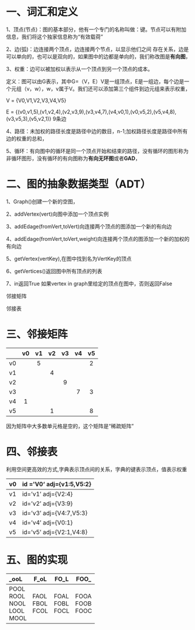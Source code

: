 # 一、词汇和定义

1、顶点(节点)：图的基本部分，他有一个专门的名称叫做：键。节点可以有附加信息，我们将这个独家信息称为“有效载荷”

2、边(弧)：边连接两个顶点，边连接两个节点，以显示他们之间 存在关系，边是可以单向的，也可以是双向的，如果图中的边都是单向的，我们称改图是**有向图**，

3、权重：边可以被加权以表示从一个顶点到另一个顶点的成本。

定义：图可以由G表示，其中G=（V，E）V是一组顶点，E是一组边，每个边是一个元组（v，w），w，v属于V。我们还可以添加第三个组件到边元组来表示权重，

V = {V0,V1,V2,V3,V4,V5}

E = {(v0,v1,5),(v1,v2,4),(v2,v3,9),(v3,v4,7),(v4,v0,1),(v0,v5,2),(v5,v4,8),(v3,v5,3),(v5,v2,1)} 9条边

4、路径：未加权的路径长度是路径中边的数目，n-1;加权路径长度是路径中所有边的权重的总和，

5、循环：有向图中的循环是同一个顶点开始和结束的路径，没有循环的图形称为非循环图形，没有循环的有向图称为**有向无环图**或者**GAD**，

# 二、图的抽象数据类型（ADT）

1、Graph()创建一个新的空图，

2、addVertex(vert)向图中添加一个顶点实例

3、addEdage(fromVert,toVert)向连接两个顶点的图添加一个新的有向边

4、addEdage(fromVert,toVert,weight)向连接两个顶点的图添加一个新的加权的有向边

5、getVertex(vertKey),在图中找到名为VertKey的顶点

6、getVertices()返回图中所有顶点的列表

7、in返回True 如果vertex in graph里给定的顶点在图中，否则返回False



邻接矩阵

邻接表

# 三、邻接矩阵

|      |  v0  |  v1  |  v2  |  v3  |  v4  |  v5  |
| :--: | :--: | :--: | :--: | :--: | :--: | :--: |
|  v0  |      |  5   |      |      |      |  2   |
|  v1  |      |      |  4   |      |      |      |
|  v2  |      |      |      |  9   |      |      |
|  v3  |      |      |      |      |  7   |  3   |
|  v4  |  1   |      |      |      |      |      |
|  v5  |      |      |  1   |      |      |  8   |

因为矩阵中大多数单元格是空的，这个矩阵是“稀疏矩阵”

# 四、邻接表

利用空间更高效的方式,字典表示顶点间的关系，字典的键表示顶点，值表示权重

| v0   | id ='V0‘  adj={v1:5,V5:2} |
| ---- | ------------------------- |
| v1   | id=’v1’   adj={V2:4}      |
| v2   | id=’v2’   adj={V3:9}      |
| v3   | id=’v3’   adj={V4:7,V5:3} |
| v4   | id=’v4’   adj={V0:1}      |
| v5   | id=’v5’   adj={V2:1,V4:8} |

# 五、图的实现

| _ooL                                             | F_oL                       | FO_L                       | FOO_                       |
| :----------------------------------------------- | -------------------------- | -------------------------- | -------------------------- |
| POOL<br /> ROOL<br /> NOOL<br /> LOOL<br /> MOOL | FAOL<br /> FBOL<br /> FCOL | FOAL<br /> FOBL<br /> FOCL | FOOA<br /> FOOB<br /> FOOC |

